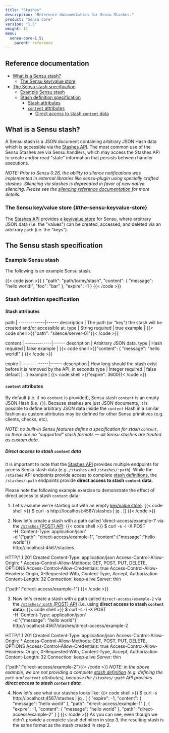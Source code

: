 ```yaml
---
title: "Stashes"
description: "Reference documentation for Sensu Stashes."
product: "Sensu Core"
version: "1.5"
weight: 11
menu:
  sensu-core-1.5:
    parent: reference
---
```


## Reference documentation

- [What is a Sensu stash?](#what-is-a-sensu-stash)
  - [The Sensu key/value store](#the-sensu-keyvalue-store)
- [The Sensu stash specification](#the-sensu-stash-specification)
  - [Example Sensu stash](#example-sensu-stash)
  - [Stash definition specification](#stash-definition-specification)
    - [Stash attributes](#stash-attributes)
    - [`content` attributes](#content-attributes)
      - [Direct access to stash `content` data](#direct-access-to-stash-content-data)

## What is a Sensu stash?

A Sensu stash is a JSON document containing arbitrary JSON Hash data which is
accessible via the [Stashes API][1]. The most common use of the Sensu Stashes
are via Sensu handlers, which may access the Stashes API to create and/or read
"state" information that persists between handler executions.

_NOTE: Prior to Sensu 0.26, the ability to silence notifications was
implemented in external libraries like sensu-plugin using specially
crafted stashes. Silencing via stashes is deprecated in favor of new
native silencing. Please see the [silencing reference documentation][7] for
more details._

### The Sensu key/value store {#the-sensu-keyvalue-store}

The [Stashes API][1] provides a [key/value store][1] for Sensu, where arbitrary
JSON data (i.e. the "values") can be created, accessed, and deleted via an
arbitrary `path` (i.e. the "keys").

## The Sensu stash specification

### Example Sensu stash

The following is an example Sensu stash.

{{< code json >}}
{
  "path": "path/to/my/stash",
  "content": {
    "message": "hello world!",
    "foo": "bar"
  },
  "expire": -1
}
{{< /code >}}

### Stash definition specification

#### Stash attributes

path         | 
-------------|------
description  | The path (or "key") the stash will be created and/or accessible at.
type         | String
required     | true
example      | {{< code shell >}}"path": "silence/server-01"{{< /code >}}

content      | 
-------------|------
description  | Arbitrary JSON data.
type         | Hash
required     | false
example      | {{< code shell >}}"content": {
  "message": "hello world!"
}
{{< /code >}}

expire       | 
-------------|------
description  | How long should the stash exist before it is removed by the API, in seconds
type         | Integer
required     | false
default      | `-1`
example      | {{< code shell >}}"expire": 3600{{< /code >}}

#### `content` attributes

By default (i.e. if no `content` is provided), Sensu stash `content` is an empty
JSON Hash (i.e. `{}`). Because stashes are just JSON documents, it is possible
to define arbitrary JSON data inside the `content` Hash in a similar fashion as
custom attributes may be defined for other Sensu primitives (e.g. clients,
checks, etc).

_NOTE: no built-in Sensu features define a specification for stash `content`, so
there are no "supported" stash formats &mdash; all Sensu stashes are treated as
custom data._

##### Direct access to stash `content` data

It is important to note that the [Stashes API][1] provides multiple endpoints
for access Sensu stash data (e.g. `/stashes` and `/stashes/:path`). While the
`/stashes` API endpoints provide access to complete [stash definitions][2], the
`/stashes/:path` endpoints provide **direct access to stash `content` data**.

Please note the following example exercise to demonstrate the effect of direct
access to stash `content` data:

1. Let's assume we're starting out with an empty [key/value store][4].
{{< code shell >}}
$ curl -s http://localhost:4567/stashes | jq .
[]
{{< /code >}}

2. Now let's create a stash with a path called 'direct-access/example-1' via the
   [`/stashes` (POST) API][5]:
{{< code shell >}}
$ curl -s -i -X POST \
-H 'Content-Type: application/json' \
-d '{"path": "direct-access/example-1", "content":{"message":"hello world"}}' \
http://localhost:4567/stashes

HTTP/1.1 201 Created
Content-Type: application/json
Access-Control-Allow-Origin: *
Access-Control-Allow-Methods: GET, POST, PUT, DELETE, OPTIONS
Access-Control-Allow-Credentials: true
Access-Control-Allow-Headers: Origin, X-Requested-With, Content-Type, Accept, Authorization
Content-Length: 32
Connection: keep-alive
Server: thin

{"path":"direct-access/example-1"}
{{< /code >}}

3. Now let's create a stash with a path called `direct-access/example-2` via the
   [`/stashes/:path` (POST) API][6] (i.e. using **direct access to stash
   `content` data**):
{{< code shell >}}
$ curl -s -i -X POST \
-H 'Content-Type: application/json' \
-d '{"message": "hello world"}' \
http://localhost:4567/stashes/direct-access/example-2

HTTP/1.1 201 Created
Content-Type: application/json
Access-Control-Allow-Origin: *
Access-Control-Allow-Methods: GET, POST, PUT, DELETE, OPTIONS
Access-Control-Allow-Credentials: true
Access-Control-Allow-Headers: Origin, X-Requested-With, Content-Type, Accept, Authorization
Content-Length: 32
Connection: keep-alive
Server: thin

{"path":"direct-access/example-2"}{{< /code >}}
   _NOTE: in the above example, we are not providing a complete [stash
   definition][2] (e.g. defining the `path` and `content` attributes), because
   the `/stashes/:path` API provides **direct access to stash `content` data**._

4. Now let's see what our stashes looks like:
{{< code shell >}}
$ curl -s http://localhost:4567/stashes | jq .
[
 {
   "expire": -1,
   "content": {
     "message": "hello world"
   },
   "path": "direct-access/example-1"
 },
 {
   "expire": -1,
   "content": {
     "message": "hello world"
   },
   "path": "direct-access/example-2"
 }
]
{{< /code >}}
   As you can see, even though we didn't provide a complete stash definition in
   step 3, the resulting stash is the same format as the stash created in step
   2.

[?]:  #
[1]:  ../../api/stashes
[2]:  #stash-definition-specification
[3]:  #content-attributes
[4]:  #the-sensu-keyvalue-store
[5]:  ../../api/stashes#stashes-post
[6]:  ../../api/stashes#stashespath-post
[7]:  ../silencing
